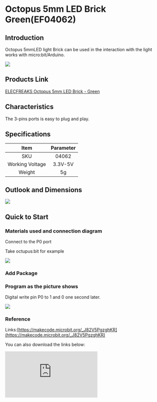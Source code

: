 ﻿# Octopus 5mm LED Brick  Green(EF04062)

## Introduction

Octopus 5mmLED light Brick can be used in the interaction with the light works with micro:bit/Arduino.

 ![](https://wiki-media-ef.oss-cn-hongkong.aliyuncs.com/i18n/en/docusaurus-plugin-content-docs/current/microbit/sensor/octopus-sensors/output/images/SNPuLwe.jpg)

## Products Link

[ELECFREAKS Octopus 5mm LED Brick - Green](https://shop.elecfreaks.com/products/elecfreaks-octopus-5mm-led-brick-green?_pos=1&_sid=5e5625d1a&_ss=r)

## Characteristics

 The 3-pins ports is easy to plug and play.

## Specifications


Item | Parameter
:-: | :-:
SKU|04062
Working Voltage|3.3V-5V
Weight|5g

## Outlook and Dimensions

 ![](https://wiki-media-ef.oss-cn-hongkong.aliyuncs.com/i18n/en/docusaurus-plugin-content-docs/current/microbit/sensor/octopus-sensors/output/images/S2mhxLt.png)

## Quick to Start

### Materials used and connection diagram

 Connect to the P0 port

  Take octupus:bit for example

 ![](https://wiki-media-ef.oss-cn-hongkong.aliyuncs.com/i18n/en/docusaurus-plugin-content-docs/current/microbit/sensor/octopus-sensors/output/images/KsTl0U6.png)

### Add Package

### Program as the picture shows

 Digital write pin P0 to 1 and 0 one second later.

 ![](https://wiki-media-ef.oss-cn-hongkong.aliyuncs.com/i18n/en/docusaurus-plugin-content-docs/current/microbit/sensor/octopus-sensors/output/images/AAzv9pn.png)

### Reference
Links:[https://makecode.microbit.org/_J82V5PgzghKR](https://makecode.microbit.org/_J82V5PgzghKR)

You can also download the links below:


<div
    style={{
        position: 'relative',
        paddingBottom: '60%',
        overflow: 'hidden',
    }}
>
    <iframe
        src="https://makecode.microbit.org/_J82V5PgzghKR"
        frameborder="0"
        sandbox="allow-popups allow-forms allow-scripts allow-same-origin"
        style={{
            position: 'absolute',
            width: '100%',
            height: '100%',
        }}
    />
</div>


### Result
 LED flashes each second.

## Relevant Cases


## Technique Files
